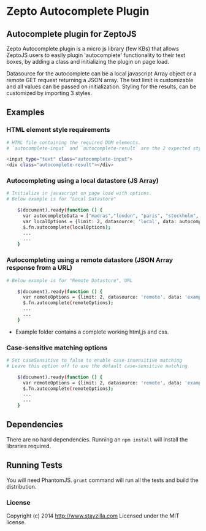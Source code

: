 # Zepto Autocomplete Plugin

## Autocomplete plugin for ZeptoJS

Zepto Autocomplete plugin is a micro js library (few KBs) that allows ZeptoJS users to easily plugin 'autocomplete' functionality to their text boxes, by adding a class and initializing the plugin on page load.

Datasource for the autocomplete can be a local javascript Array object or a remote GET request returning a JSON array. The text limit is customizable and all values can be passed on initialization. Styling for the results, can be customized by importing 3 styles.

## Examples
### HTML element style requirements

```bash
# HTML file containing the required DOM elements.
# `autocomplete-input` and `autocomplete-result` are the 2 expected styles for input and output respectively.

<input type="text" class="autocomplete-input">
<div class="autocomplete-result"></div>
```

### Autocompleting using a local datastore (JS Array)

```bash
# Initialize in javascript on page load with options.
# Below example is for "Local Datastore"

    $(document).ready(function () {
      var autocompleteData = ["madras","london", "paris", "stockholm", "delhi", "madrid", "madurai"];
      var localOptions = {limit: 2, datasource: 'local', data: autocompleteData};
      $.fn.autocomplete(localOptions);
      ...
      ...
    }
```

### Autocompleting using a remote datastore (JSON Array response from a URL)

```bash
# Below example is for "Remote Datastore", URL

    $(document).ready(function () {
      var remoteOptions = {limit: 2, datasource: 'remote', data: 'example.json?keyword='};
      $.fn.autocomplete(remoteOptions);
      ...
      ...
    }
```
* Example folder contains a complete working html,js and css.

### Case-sensitive matching options

```bash
# Set caseSensitive to false to enable case-insensitive matching
# Leave this option off to use the default case-sensitive matching

    $(document).ready(function () {
      var remoteOptions = {limit: 2, datasource: 'remote', data: 'example.json?keyword=', caseSensitive: false};
      $.fn.autocomplete(remoteOptions);
      ...
      ...
    }
```

## Dependencies
There are no hard dependencies. Running an `npm install` will install the libraries required.

## Running Tests
You will need PhantomJS. `grunt` command will run all the tests and build the distribution.

### License
Copyright (c) 2014 http://www.stayzilla.com
Licensed under the MIT license.
